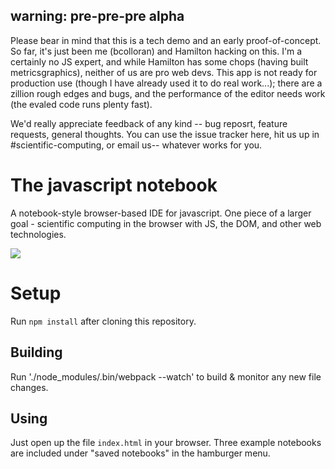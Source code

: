 ## warning: pre-pre-pre alpha

Please bear in mind that this is a tech demo and an early proof-of-concept. So far, it's just been me (bcolloran) and Hamilton hacking on this. I'm a certainly no JS expert, and while Hamilton has some chops (having built metricsgraphics), neither of us are pro web devs. This app is not ready for production use (though I have already used it to do real work...); there are a zillion rough edges and bugs, and the performance of the editor needs work (the evaled code runs plenty fast).

We'd really appreciate feedback of any kind -- bug reposrt, feature requests, general thoughts. You can use the issue tracker here, hit us up in #scientific-computing, or email us-- whatever works for you.

# The javascript notebook

A notebook-style browser-based IDE for javascript. One piece of a larger goal - scientific computing in the browser with JS, the DOM, and other web technologies.

![](https://media.giphy.com/media/3ov9jNSI7tuq5tELfO/giphy.gif)

# Setup

Run `npm install` after cloning this repository.

## Building

Run './node_modules/.bin/webpack --watch' to build & monitor any new file changes.

## Using

Just open up the file `index.html` in your browser. Three example notebooks are included under "saved notebooks" in the hamburger menu.
